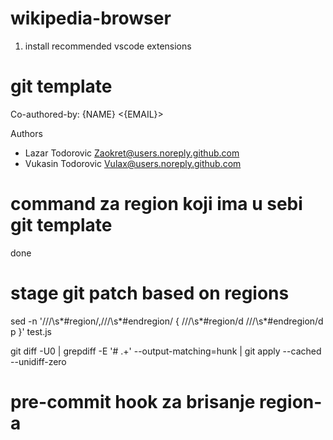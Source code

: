 # wikipedia-browser

1. install recommended vscode extensions

# git template

Co-authored-by: {NAME} <{EMAIL}>

Authors

- Lazar Todorovic <Zaokret@users.noreply.github.com>
- Vukasin Todorovic <Vulax@users.noreply.github.com>

# command za region koji ima u sebi git template

done

# stage git patch based on regions

sed -n '/\/\/\s*#region/,/\/\/\s*#endregion/ {
/\/\/\s*#region/d
/\/\/\s*#endregion/d
p
}' test.js

git diff -U0 | grepdiff -E '# .+' --output-matching=hunk | git apply --cached --unidiff-zero

# pre-commit hook za brisanje region-a